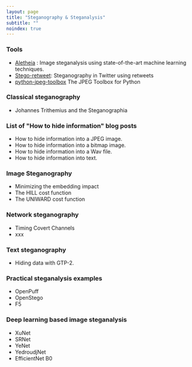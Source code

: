 ```yaml
---
layout: page
title: "Steganography & Steganalysis"
subtitle: "" 
noindex: true
---
```



### Tools
- [Aletheia](https://github.com/daniellerch/aletheia) : Image steganalysis using state-of-the-art machine learning techniques.
- [Stego-retweet](https://github.com/daniellerch/stego-retweet): Steganography in Twitter using retweets
- [python-jpeg-toolbox](https://github.com/daniellerch/python-jpeg-toolbox) The JPEG Toolbox for Python


### Classical steganography
- Johannes Trithemius and the Steganographia


### List of "How to hide information" blog posts
- How to hide information into a JPEG image.
- How to hide information into a bitmap image.
- How to hide information into a Wav file.
- How to hide information into text.


### Image Steganography

- Minimizing the embedding impact
- The HILL cost function
- The UNIWARD cost function


### Network steganography
- Timing Covert Channels
- xxx


### Text steganography
- Hiding data with GTP-2.


### Practical steganalysis examples
- OpenPuff
- OpenStego
- F5


### Deep learning based image steganalysis
- XuNet
- SRNet
- YeNet
- YedroudjNet
- EfficientNet B0

